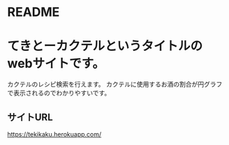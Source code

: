 # README

# てきとーカクテルというタイトルのwebサイトです。
カクテルのレシピ検索を行えます。
カクテルに使用するお酒の割合が円グラフで表示されるのでわかりやすいです。

## サイトURL
https://tekikaku.herokuapp.com/
